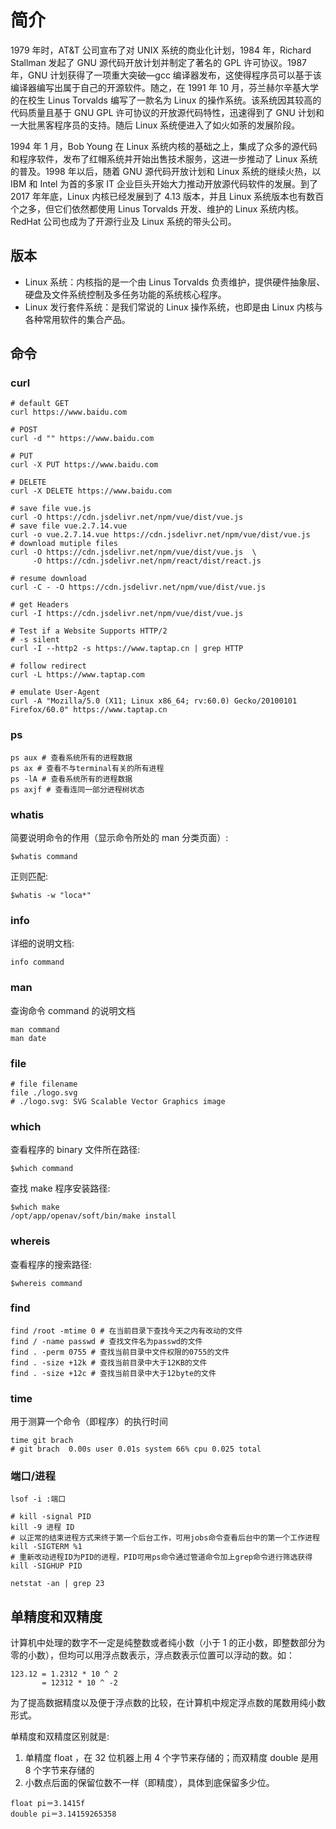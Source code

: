 # 简介

1979 年时，AT&T 公司宣布了对 UNIX 系统的商业化计划，1984 年，Richard Stallman 发起了 GNU 源代码开放计划并制定了著名的 GPL 许可协议。1987 年，GNU 计划获得了一项重大突破—gcc 编译器发布，这使得程序员可以基于该编译器编写出属于自己的开源软件。随之，在 1991 年 10 月，芬兰赫尔辛基大学的在校生 Linus Torvalds 编写了一款名为 Linux 的操作系统。该系统因其较高的代码质量且基于 GNU GPL 许可协议的开放源代码特性，迅速得到了 GNU 计划和一大批黑客程序员的支持。随后 Linux 系统便进入了如火如荼的发展阶段。

1994 年 1 月，Bob Young 在 Linux 系统内核的基础之上，集成了众多的源代码和程序软件，发布了红帽系统并开始出售技术服务，这进一步推动了 Linux 系统的普及。1998 年以后，随着 GNU 源代码开放计划和 Linux 系统的继续火热，以 IBM 和 Intel 为首的多家 IT 企业巨头开始大力推动开放源代码软件的发展。到了 2017 年年底，Linux 内核已经发展到了 4.13 版本，并且 Linux 系统版本也有数百个之多，但它们依然都使用 Linus Torvalds 开发、维护的 Linux 系统内核。RedHat 公司也成为了开源行业及 Linux 系统的带头公司。

## 版本

- Linux 系统：内核指的是一个由 Linus Torvalds 负责维护，提供硬件抽象层、硬盘及文件系统控制及多任务功能的系统核心程序。
- Linux 发行套件系统：是我们常说的 Linux 操作系统，也即是由 Linux 内核与各种常用软件的集合产品。

## 命令

### curl

```shell
# default GET
curl https://www.baidu.com

# POST
curl -d "" https://www.baidu.com

# PUT
curl -X PUT https://www.baidu.com

# DELETE
curl -X DELETE https://www.baidu.com

# save file vue.js
curl -O https://cdn.jsdelivr.net/npm/vue/dist/vue.js
# save file vue.2.7.14.vue
curl -o vue.2.7.14.vue https://cdn.jsdelivr.net/npm/vue/dist/vue.js
# download mutiple files
curl -O https://cdn.jsdelivr.net/npm/vue/dist/vue.js  \
     -O https://cdn.jsdelivr.net/npm/react/dist/react.js

# resume download
curl -C - -O https://cdn.jsdelivr.net/npm/vue/dist/vue.js

# get Headers
curl -I https://cdn.jsdelivr.net/npm/vue/dist/vue.js

# Test if a Website Supports HTTP/2
# -s silent
curl -I --http2 -s https://www.taptap.cn | grep HTTP

# follow redirect
curl -L https://www.taptap.com

# emulate User-Agent
curl -A "Mozilla/5.0 (X11; Linux x86_64; rv:60.0) Gecko/20100101 Firefox/60.0" https://www.taptap.cn
```

### ps

```shell
ps aux # 查看系统所有的进程数据
ps ax # 查看不与terminal有关的所有进程
ps -lA # 查看系统所有的进程数据
ps axjf # 查看连同一部分进程树状态
```

### whatis

简要说明命令的作用（显示命令所处的 man 分类页面）:

```
$whatis command
```

正则匹配:

```
$whatis -w "loca*"
```

### info

详细的说明文档:

```
info command
```

### man

查询命令 command 的说明文档

```shell
man command
man date
```

### file

```shell
# file filename
file ./logo.svg
# ./logo.svg: SVG Scalable Vector Graphics image
```

### which

查看程序的 binary 文件所在路径:

```
$which command
```

查找 make 程序安装路径:

```
$which make
/opt/app/openav/soft/bin/make install
```

### whereis

查看程序的搜索路径:

```
$whereis command
```

### find

```shell
find /root -mtime 0 # 在当前目录下查找今天之内有改动的文件
find / -name passwd # 查找文件名为passwd的文件
find . -perm 0755 # 查找当前目录中文件权限的0755的文件
find . -size +12k # 查找当前目录中大于12KB的文件
find . -size +12c # 查找当前目录中大于12byte的文件
```

### time

用于测算一个命令（即程序）的执行时间

```shell
time git brach
# git brach  0.00s user 0.01s system 66% cpu 0.025 total
```

### 端口/进程

```shell
lsof -i :端口

# kill -signal PID
kill -9 进程 ID
# 以正常的结束进程方式来终于第一个后台工作，可用jobs命令查看后台中的第一个工作进程
kill -SIGTERM %1
# 重新改动进程ID为PID的进程，PID可用ps命令通过管道命令加上grep命令进行筛选获得
kill -SIGHUP PID

netstat -an | grep 23
```

## 单精度和双精度

计算机中处理的数字不一定是纯整数或者纯小数（小于 1 的正小数，即整数部分为零的小数），但均可以用浮点数表示，浮点数表示位置可以浮动的数。如：

```
123.12 = 1.2312 * 10 ^ 2
       = 12312 * 10 ^ -2
```

为了提高数据精度以及便于浮点数的比较，在计算机中规定浮点数的尾数用纯小数形式。

单精度和双精度区别就是:

1. 单精度 float ，在 32 位机器上用 4 个字节来存储的；而双精度 double 是用 8 个字节来存储的
2. 小数点后面的保留位数不一样（即精度），具体到底保留多少位。

```
float pi＝3.1415f
double pi＝3.14159265358
```
